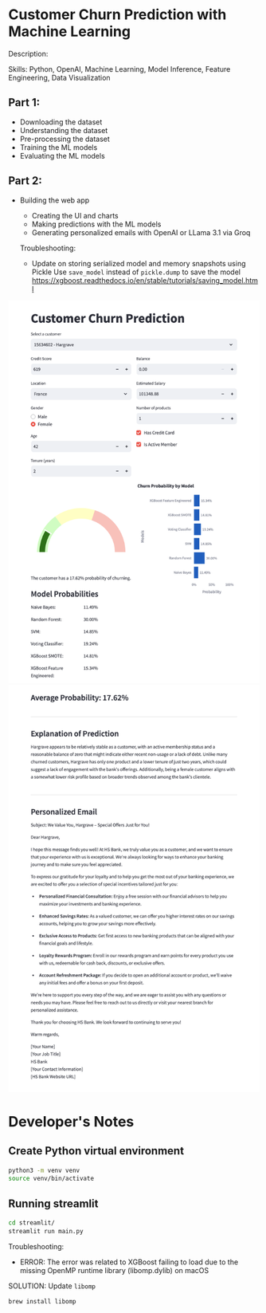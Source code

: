 # Customer Churn Prediction with Machine Learning

Description:


Skills: Python, OpenAI, Machine Learning, Model Inference, Feature Engineering, Data Visualization

## Part 1:
* Downloading the dataset
* Understanding the dataset
* Pre-processing the dataset
* Training the ML models
* Evaluating the ML models


## Part 2:
* Building the web app
    * Creating the UI and charts
    * Making predictions with the ML models
    * Generating personalized emails with OpenAI or LLama 3.1 via Groq


    Troubleshooting:
    * Update on storing serialized model and memory snapshots using Pickle
    Use `save_model` instead of `pickle.dump` to save the model
    https://xgboost.readthedocs.io/en/stable/tutorials/saving_model.html


![website1](public/assets/website1.png)
![website2](public/assets/website2.png)



# Developer's Notes
## Create Python virtual environment
```bash
python3 -m venv venv
source venv/bin/activate
```

## Running streamlit
```bash
cd streamlit/
streamlit run main.py
```

Troubleshooting:
* ERROR: The error was related to XGBoost failing to load due to the missing OpenMP runtime library (libomp.dylib) on macOS

SOLUTION: Update ```libomp```
```bash
brew install libomp
```